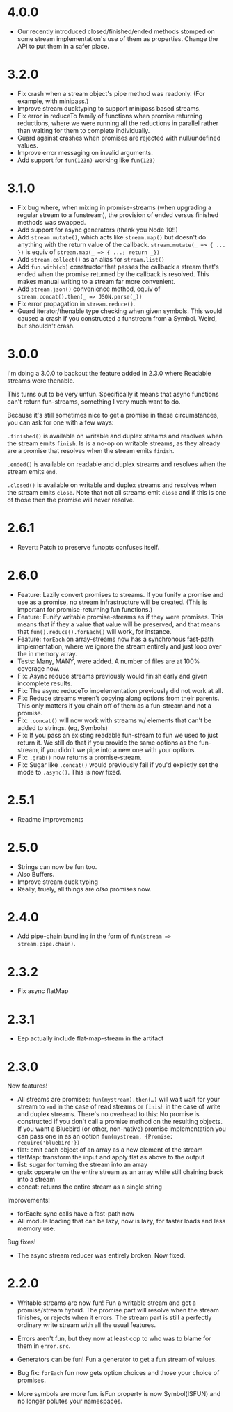 # 4.0.0

* Our recently introduced closed/finished/ended methods stomped on some stream implementation's use of them
  as properties. Change the API to put them in a safer place.


# 3.2.0

* Fix crash when a stream object's pipe method was readonly. (For example, with minipass.)
* Improve stream ducktyping to support minipass based streams.
* Fix error in reduceTo family of functions when promise returning reductions, where we were running
  all the reductions in parallel rather than waiting for them to complete individually.
* Guard against crashes when promises are rejected with null/undefined values.
* Improve error messaging on invalid arguments.
* Add support for `fun(123n)` working like `fun(123)`

# 3.1.0

* Fix bug where, when mixing in promise-streams (when upgrading a regular
  stream to a funstream), the provision of ended versus finished methods was
  swapped.
* Add support for async generators (thank you Node 10!!)
* Add `stream.mutate()`, which acts like `stream.map()` but doesn't do anything with the return value of the
  callback. `stream.mutate(_ => { ... })` is equiv of `stream.map(_ => { ...; return _})`
* Add `stream.collect()` as an alias for `stream.list()`
* Add `fun.with(cb)` constructor that passes the callback a stream that's ended when the promise
  returned by the callback is resolved. This makes manual writing to a stream far more convenient.
* Add `stream.json()` convenience method, equiv of `stream.concat().then(_ => JSON.parse(_))`
* Fix error propagation in `stream.reduce()`.
* Guard iterator/thenable type checking when given symbols. This would
  caused a crash if you constructed a funstream from a Symbol.  Weird, but
  shouldn't crash.

# 3.0.0

I'm doing a 3.0.0 to backout the feature added in 2.3.0 where Readable
streams were thenable.

This turns out to be very unfun.  Specifically it means that async functions
can't return fun-streams, something I very much want to do.

Because it's still sometimes nice to get a promise in these circumstances,
you can ask for one with a few ways:

`.finished()` is available on writable and duplex streams and resolves when the stream
emits `finish`.  Is is a no-op on writable streams, as they already are a
promise that resolves when the stream emits `finish`.

`.ended()` is available on readable and duplex streams and resolves when the
stream emits `end`.

`.closed()` is available on writable and duplex streams and resolves when the
stream emits `close`.  Note that not all streams emit `close` and if this is
one of those then the promise will never resolve.

# 2.6.1

* Revert: Patch to preserve funopts confuses itself.

# 2.6.0

* Feature: Lazily convert promises to streams.  If you funify a promise and
  use as a promise, no stream infrastructure will be created.  (This is
  important for promise-returning fun functions.)
* Feature: Funify writable promise-streams as if they were promises.  This
  means that if they a value that value will be preserved, and that means
  that `fun().reduce().forEach()` will work, for instance.
* Feature: `forEach` on array-streams now has a synchronous fast-path
  implementation, where we ignore the stream entirely and just loop over the
  in memory array.
* Tests: Many, MANY, were added. A number of files are at 100% coverage now.
* Fix: Async reduce streams previously would finish early and given incomplete results.
* Fix: The async reduceTo impelementation previously did not work at all.
* Fix: Reduce streams weren't copying along options from their parents.
  This only matters if you chain off of them as a fun-stream and not a
  promise.
* Fix: `.concat()` will now work with streams w/ elements that can't be added to strings. (eg, Symbols)
* Fix: If you pass an existing readable fun-stream to fun we used to just
  return it.  We still do that if you provide the same options as the
  fun-stream, if you didn't we pipe into a new one with your options.
* Fix: `.grab()` now returns a promise-stream.
* Fix: Sugar like `.concat()` would previously fail if you'd explictly set the mode to `.async()`. This is now fixed.

# 2.5.1

* Readme improvements

# 2.5.0

* Strings can now be fun too.
* Also Buffers.
* Improve stream duck typing
* Really, truely, all things are _also_ promises now.

# 2.4.0

* Add pipe-chain bundling in the form of `fun(stream => stream.pipe.chain)`.

# 2.3.2

* Fix async flatMap

# 2.3.1

* Eep actually include flat-map-stream in the artifact

# 2.3.0

New features!

* All streams are promises: `fun(mystream).then(…)` will wait wait for your
  stream to `end` in the case of read streams or `finish` in the case of
  write and duplex streams.
  There's no overhead to this: No promise is constructed if you don't call
  a promise method on the resulting objects.
  If you want a Bluebird (or other, non-native) promise implementation you
  can pass one in as an option `fun(mystream, {Promise: require('bluebird'})`
* flat: emit each object of an array as a new element of the stream
* flatMap: transform the input and apply flat as above to the output
* list: sugar for turning the stream into an array
* grab: opperate on the entire stream as an array while still chaining back
  into a stream
* concat: returns the entire stream as a single string

Improvements!

* forEach: sync calls have a fast-path now
* All module loading that can be lazy, now is lazy, for faster loads and
  less memory use.

Bug fixes!

* The async stream reducer was entirely broken. Now fixed.


# 2.2.0

* Writable streams are now fun!  Fun a writable stream and get a
  promise/stream hybrid.  The promise part will resolve when the stream
  finishes, or rejects when it errors.  The stream part is still a perfectly
  ordinary write stream with all the usual features.
* Errors aren't fun, but they now at least cop to who was to blame for them in `error.src`.
* Generators can be fun! Fun a generator to get a fun stream of values.

* Bug fix: `forEach` fun now gets option choices and those your choice of promises.
* More symbols are more fun. isFun property is now Symbol(ISFUN) and no longer polutes your namespaces.
